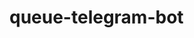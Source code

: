 # queue-telegram-bot

<!-- https://docs.google.com/document/d/1IRDkZ1_x7HtzHj8-TqcKiel5vHTuCX1spIWOSR8Ne4k/edit

commands:
✅ add_teacher - vika
✅ add_subject - vika
✅ update_teacher - vika
✅ update_subject - vika
✅ delete_teacher - vika
✅ delete_subject - vika


✅ create_queueu - vitalik
✅ clear_queue - vitalik
✅ delete_queue - vitalik
✅ sign_up (optional poz arg) - vitalik
✅ sign_out - vitalik

✅ show_needed_queue - dima
✅ start_queue - dima
✅ show_current_student(nearest_future) - dima
✅ next (queue to next student) - dima

✅ all_teachers - dima
✅ all_subjects - dima
✅ all_students - dima


start, help, end, menu-->
